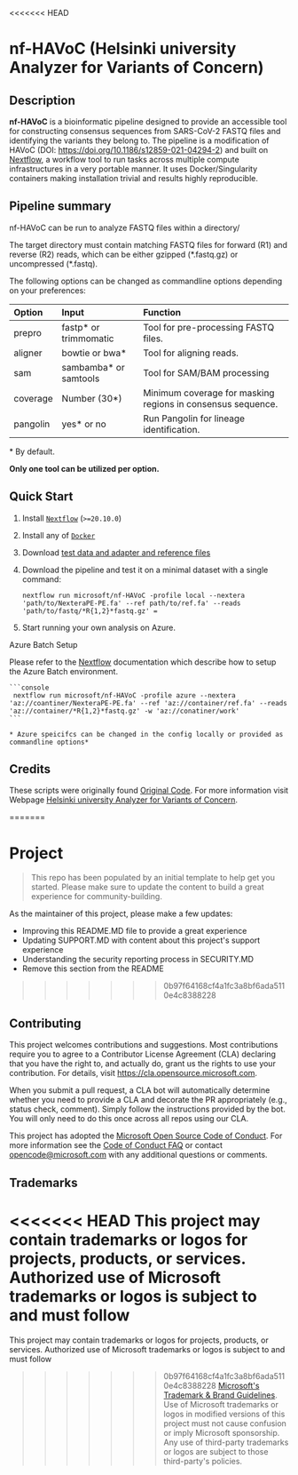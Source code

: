 <<<<<<< HEAD
# nf-HAVoC (Helsinki university Analyzer for Variants of Concern)

## Description
**nf-HAVoC** is a bioinformatic pipeline designed to provide an accessible tool for constructing consensus sequences from SARS-CoV-2 FASTQ files and identifying the variants they belong to. The pipeline is a modification of HAVoC (DOI: https://doi.org/10.1186/s12859-021-04294-2) and built on [Nextflow](https://www.nextflow.io), a workflow tool to run tasks across multiple compute infrastructures in a very portable manner. It uses Docker/Singularity containers making installation trivial and results highly reproducible.




## Pipeline summary

nf-HAVoC can be run to analyze FASTQ files within a directory/

The target directory must contain matching FASTQ files for forward (R1) and reverse (R2) reads, which can be either gzipped (\*.fastq.gz) or uncompressed (\*.fastq).


The following options can be changed as commandline options  depending on your preferences:

| Option        | Input                 | Function                                                    |
| :------------ | :-------------------- | :---------------------------------------------------------- |
| prepro  | fastp* or trimmomatic | Tool for pre-processing FASTQ files.                        |
| aligner | bowtie or bwa*        | Tool for aligning reads.                                    |
| sam     | sambamba* or samtools | Tool for SAM/BAM processing                                 |
| coverage  | Number (30*)          | Minimum coverage for masking regions in consensus sequence. |
| pangolin  | yes* or no            | Run Pangolin for lineage identification.                    |

\* By default.

**Only one tool can be utilized per option.**


## Quick Start

1. Install [`Nextflow`](https://www.nextflow.io/docs/latest/getstarted.html#installation) (`>=20.10.0`)

2. Install any of [`Docker`](https://docs.docker.com/engine/installation/)

3. Download [test data and adapter and reference files](https://bitbucket.org/auto_cov_pipeline/havoc)

3. Download the pipeline and test it on a minimal dataset with a single command:

    ```console
    nextflow run microsoft/nf-HAVoC -profile local --nextera 'path/to/NexteraPE-PE.fa' --ref path/to/ref.fa' --reads 'path/to/fastq/*R{1,2}*fastq.gz' =
    ```


4. Start running your own analysis on Azure.

Azure Batch Setup

Please refer to the [Nextflow](https://www.nextflow.io/docs/edge/azure.html) documentation which describe how to setup the Azure Batch environment.


    ```console
     nextflow run microsoft/nf-HAVoC -profile azure --nextera 'az://coantiner/NexteraPE-PE.fa' --ref 'az://container/ref.fa' --reads 'az://container/*R{1,2}*fastq.gz' -w 'az://conatiner/work'
    ```

    * Azure speicifcs can be changed in the config locally or provided as commandline options*


## Credits

These scripts were originally found [Original Code](https://bitbucket.org/auto_cov_pipeline/havoc). For more information visit Webpage [Helsinki university Analyzer for Variants of Concern](https://www.helsinki.fi/en/projects/havoc).

=======
# Project

> This repo has been populated by an initial template to help get you started. Please
> make sure to update the content to build a great experience for community-building.

As the maintainer of this project, please make a few updates:

- Improving this README.MD file to provide a great experience
- Updating SUPPORT.MD with content about this project's support experience
- Understanding the security reporting process in SECURITY.MD
- Remove this section from the README
>>>>>>> 0b97f64168cf4a1fc3a8bf6ada5110e4c8388228

## Contributing

This project welcomes contributions and suggestions.  Most contributions require you to agree to a
Contributor License Agreement (CLA) declaring that you have the right to, and actually do, grant us
the rights to use your contribution. For details, visit https://cla.opensource.microsoft.com.

When you submit a pull request, a CLA bot will automatically determine whether you need to provide
a CLA and decorate the PR appropriately (e.g., status check, comment). Simply follow the instructions
provided by the bot. You will only need to do this once across all repos using our CLA.

This project has adopted the [Microsoft Open Source Code of Conduct](https://opensource.microsoft.com/codeofconduct/).
For more information see the [Code of Conduct FAQ](https://opensource.microsoft.com/codeofconduct/faq/) or
contact [opencode@microsoft.com](mailto:opencode@microsoft.com) with any additional questions or comments.

## Trademarks

<<<<<<< HEAD
This project may contain trademarks or logos for projects, products, or services. Authorized use of Microsoft
trademarks or logos is subject to and must follow
=======
This project may contain trademarks or logos for projects, products, or services. Authorized use of Microsoft 
trademarks or logos is subject to and must follow 
>>>>>>> 0b97f64168cf4a1fc3a8bf6ada5110e4c8388228
[Microsoft's Trademark & Brand Guidelines](https://www.microsoft.com/en-us/legal/intellectualproperty/trademarks/usage/general).
Use of Microsoft trademarks or logos in modified versions of this project must not cause confusion or imply Microsoft sponsorship.
Any use of third-party trademarks or logos are subject to those third-party's policies.
